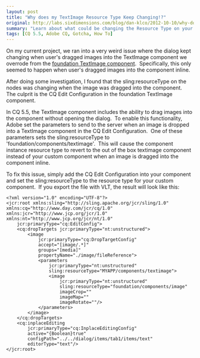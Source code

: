```yaml
---
layout: post
title: "Why does my TextImage Resource Type Keep Changing!?"
original: http://labs.sixdimensions.com/blog/dan-klco/2012-10-10/why-does-my-textimage-resource-type-keep-changing
summary: "Learn about what could be changing the Resource Type on your custom TextImage component"
tags: [CQ 5.5, Adobe CQ, Gotcha, How To]
---
```


On my current project, we ran into a very weird issue where the dialog kept changing when user's dragged images into the TextImage component we overrode from the [foundation TextImage component](http://dev.day.com/docs/en/cq/current/wcm/default_components.html#Text%20Image).&nbsp; Specifically, this only seemed to happen when user's dragged images into the component inline.&nbsp;

After doing some investigation, I found that the sling:resourceType on the nodes was changing when the image was dragged into the component.&nbsp; The culprit is the CQ Edit Configuration in the foundation TextImage component.

In CQ 5.5, the TextImage component includes the ability to drag images into the component without opening the dialog.&nbsp; To enable this functionality, Adobe set the parameters to send to the server when an image is dropped into a TextImage component in the CQ Edit Configuration.&nbsp; One of these parameters sets the sling:resourceType to 'foundation/components/textimage'.&nbsp; This will cause the component instance resource type to revert to the out of the box textimage component instead of your custom component when an image is dragged into the component inline.

To fix this issue, simply add the CQ Edit Configuration into your component and set the sling:resourceType to the resource type for your custom component.&nbsp; If you export the file with VLT, the result will look like this:

	<?xml version="1.0" encoding="UTF-8"?>
	<jcr:root xmlns:sling="http://sling.apache.org/jcr/sling/1.0" xmlns:cq="http://www.day.com/jcr/cq/1.0" xmlns:jcr="http://www.jcp.org/jcr/1.0" xmlns:nt="http://www.jcp.org/jcr/nt/1.0"
		jcr:primaryType="cq:EditConfig">
		<cq:dropTargets jcr:primaryType="nt:unstructured">
			<image
				jcr:primaryType="cq:DropTargetConfig"
				accept="[image/.*]"
				groups="[media]"
				propertyName="./image/fileReference">
				<parameters
					jcr:primaryType="nt:unstructured"
					sling:resourceType="MYAPP/components/textimage">
					<image
						jcr:primaryType="nt:unstructured"
						sling:resourceType="foundation/components/image"
						imageCrop=""
						imageMap=""
						imageRotate=""/>
				</parameters>
			</image>
		</cq:dropTargets>
		<cq:inplaceEditing
			jcr:primaryType="cq:InplaceEditingConfig"
			active="{Boolean}true"
			configPath="../../dialog/items/tab1/items/text"
			editorType="text"/>
	</jcr:root>